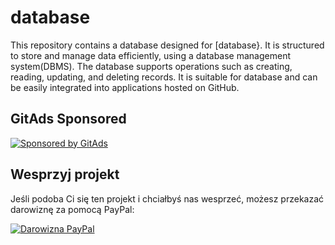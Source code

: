 <!-- GitAds-Verify: D8ABUOTMJE3YBQDP97QG5CNT5JAHALSL -->

# database
This repository contains a database designed for [database}. It is structured to store and manage data efficiently, using a database management system(DBMS). The database supports operations such as creating, reading, updating, and deleting records. It is suitable for database and can be easily integrated into applications hosted on GitHub.

## GitAds Sponsored
[![Sponsored by GitAds](https://gitads.dev/v1/ad-serve?source=mplik/database@github)](https://gitads.dev/v1/ad-track?source=mplik/database@github)


## Wesprzyj projekt

Jeśli podoba Ci się ten projekt i chciałbyś nas wesprzeć, możesz przekazać darowiznę za pomocą PayPal:

[![Darowizna PayPal](https://www.paypalobjects.com/pl_PL/PL/i/btn/btn_donate_SM.gif)](https://www.paypal.com/donate?hosted_button_id=9MYZA8H98LSM4)